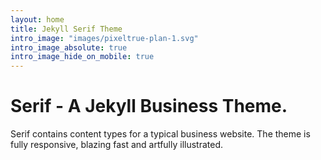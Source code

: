 ```yaml
---
layout: home
title: Jekyll Serif Theme
intro_image: "images/pixeltrue-plan-1.svg"
intro_image_absolute: true
intro_image_hide_on_mobile: true
---
```


# Serif - A Jekyll Business Theme.

Serif contains content types for a typical business website. The theme is fully responsive, blazing fast and artfully illustrated.
